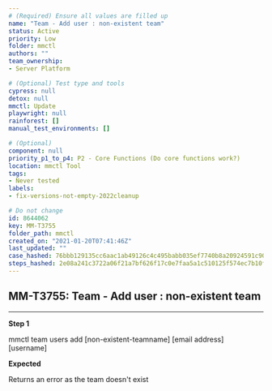 ```yaml
---
# (Required) Ensure all values are filled up
name: "Team - Add user : non-existent team"
status: Active
priority: Low
folder: mmctl
authors: ""
team_ownership: 
- Server Platform

# (Optional) Test type and tools
cypress: null
detox: null
mmctl: Update
playwright: null
rainforest: []
manual_test_environments: []

# (Optional)
component: null
priority_p1_to_p4: P2 - Core Functions (Do core functions work?)
location: mmctl Tool
tags: 
- Never tested
labels: 
- fix-versions-not-empty-2022cleanup

# Do not change
id: 8644062
key: MM-T3755
folder_path: mmctl
created_on: "2021-01-20T07:41:46Z"
last_updated: ""
case_hashed: 76bbb129135cc6aac1ab49126c4c495babb035ef7740b8a20924591c900009e4adf50e8f565c417bd1c45db2b21eb360
steps_hashed: 2e08a241c3722a06f21a7bf626f17c0e7faa5a1c510125f574ec7b10f4b4eae88f1e63e54b630138b9dd050c8bc9b811
---
```


## MM-T3755: Team - Add user : non-existent team

---

**Step 1**

mmctl team users add \[non-existent-teamname] \[email address] \[username]

**Expected**

Returns an error as the team doesn't exist
